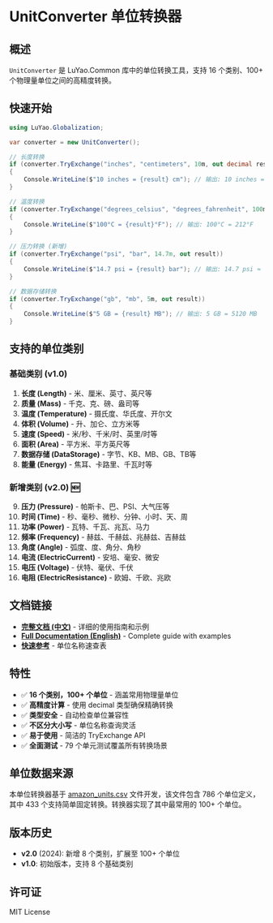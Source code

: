 # UnitConverter 单位转换器

## 概述

`UnitConverter` 是 LuYao.Common 库中的单位转换工具，支持 16 个类别、100+ 个物理量单位之间的高精度转换。

## 快速开始

```csharp
using LuYao.Globalization;

var converter = new UnitConverter();

// 长度转换
if (converter.TryExchange("inches", "centimeters", 10m, out decimal result))
{
    Console.WriteLine($"10 inches = {result} cm"); // 输出: 10 inches = 25.4 cm
}

// 温度转换
if (converter.TryExchange("degrees_celsius", "degrees_fahrenheit", 100m, out result))
{
    Console.WriteLine($"100°C = {result}°F"); // 输出: 100°C = 212°F
}

// 压力转换 (新增)
if (converter.TryExchange("psi", "bar", 14.7m, out result))
{
    Console.WriteLine($"14.7 psi = {result} bar"); // 输出: 14.7 psi ≈ 1.01 bar
}

// 数据存储转换
if (converter.TryExchange("gb", "mb", 5m, out result))
{
    Console.WriteLine($"5 GB = {result} MB"); // 输出: 5 GB = 5120 MB
}
```

## 支持的单位类别

### 基础类别 (v1.0)
1. **长度 (Length)** - 米、厘米、英寸、英尺等
2. **质量 (Mass)** - 千克、克、磅、盎司等
3. **温度 (Temperature)** - 摄氏度、华氏度、开尔文
4. **体积 (Volume)** - 升、加仑、立方米等
5. **速度 (Speed)** - 米/秒、千米/时、英里/时等
6. **面积 (Area)** - 平方米、平方英尺等
7. **数据存储 (DataStorage)** - 字节、KB、MB、GB、TB等
8. **能量 (Energy)** - 焦耳、卡路里、千瓦时等

### 新增类别 (v2.0) 🆕
9. **压力 (Pressure)** - 帕斯卡、巴、PSI、大气压等
10. **时间 (Time)** - 秒、毫秒、微秒、分钟、小时、天、周
11. **功率 (Power)** - 瓦特、千瓦、兆瓦、马力
12. **频率 (Frequency)** - 赫兹、千赫兹、兆赫兹、吉赫兹
13. **角度 (Angle)** - 弧度、度、角分、角秒
14. **电流 (ElectricCurrent)** - 安培、毫安、微安
15. **电压 (Voltage)** - 伏特、毫伏、千伏
16. **电阻 (ElectricResistance)** - 欧姆、千欧、兆欧

## 文档链接

- **[完整文档 (中文)](./UnitConverter.md)** - 详细的使用指南和示例
- **[Full Documentation (English)](./UnitConverter-EN.md)** - Complete guide with examples
- **[快速参考](./UnitConverter-QuickRef.md)** - 单位名称速查表

## 特性

- ✅ **16 个类别，100+ 个单位** - 涵盖常用物理量单位
- ✅ **高精度计算** - 使用 decimal 类型确保精确转换
- ✅ **类型安全** - 自动检查单位兼容性
- ✅ **不区分大小写** - 单位名称查询灵活
- ✅ **易于使用** - 简洁的 TryExchange API
- ✅ **全面测试** - 79 个单元测试覆盖所有转换场景

## 单位数据来源

本单位转换器基于 [amazon_units.csv](../src/LuYao.Common/Data/amazon_units.csv) 文件开发，该文件包含 786 个单位定义，其中 433 个支持简单固定转换。转换器实现了其中最常用的 100+ 个单位。

## 版本历史

- **v2.0** (2024): 新增 8 个类别，扩展至 100+ 个单位
- **v1.0**: 初始版本，支持 8 个基础类别

## 许可证

MIT License
